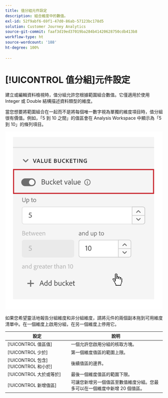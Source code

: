 ```yaml
---
title: 值分組元件設定
description: 組合維度中的數值。
exl-id: 52f9abf6-69f1-47d0-86ab-57123bc178d5
solution: Customer Journey Analytics
source-git-commit: faaf3d19ed37019ba284b41420628750cdb413b8
workflow-type: ht
source-wordcount: '188'
ht-degree: 100%

---
```


# [!UICONTROL 值分組]元件設定

建立或編輯資料檢視時，值分組允許您根據範圍組合數值。它僅適用於使用 Integer 或 Double 結構描述資料類型的維度。

當您想要將範圍組合在一起而不是將每個唯一數字視為單獨的維度項目時，值分組很有價值。例如，「5 到 10 之間」的值區會在 Analysis Workspace 中顯示為「5 到 10」的條列項目。

![值分組](../assets/value-bucketing.png)

如果您希望靈活地報告分組維度和非分組維度，請將元件的兩個副本拖到可用維度清單中。在一個維度上啟用分組，在另一個維度上停用它。

| 設定 | 說明 |
| --- | --- |
| [!UICONTROL 值區值] | 一個允許您啟用分組的核取方塊。 |
| [!UICONTROL 少於] | 第一個維度值區的範圍上限。 |
| [!UICONTROL 包含] [!UICONTROL 和小於] | 後續值區的邊界。 |
| [!UICONTROL 大於或等於] | 最後一個維度值區的範圍下限。 |
| [!UICONTROL 新增值區] | 可讓您新增另一個值區至數值維度分組。您最多可以在一個維度中新增 20 個值區。 |
